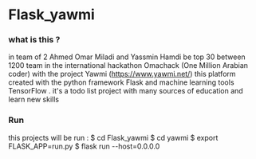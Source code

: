 # Flask_yawmi

### what is this ?

in team of 2 Ahmed Omar Miladi and Yassmin Hamdi be top 30 between 1200 team in the international hackathon Omachack
(One Million Arabian coder) with the project Yawmi (https://www.yawmi.net/) this platform created with the python framework 
Flask and machine learning tools TensorFlow . it's a todo list project with many sources of education and learn new skills

### Run

this projects will be run :
$ cd Flask_yawmi
$ cd yawmi
$ export FLASK_APP=run.py
$ flask run --host=0.0.0.0